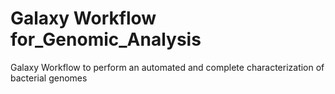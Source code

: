 # Galaxy Workflow for_Genomic_Analysis
Galaxy Workflow to perform an automated and complete characterization of bacterial genomes
